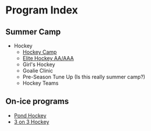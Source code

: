 # Program Index

## Summer Camp
* Hockey
  * [Hockey Camp](summer-camp/hockey/hockey.md)
  * [Elite Hockey AA/AAA](summer-camp/hockey/eliteHockey.md)
  * Girl's Hockey
  * Goalie Clinic
  * Pre-Season Tune Up (Is this really summer camp?)
  * Hockey Teams

## On-ice programs
* [Pond Hockey](year-round-programs/on-ice/pondHockey.md)
* [3 on 3 Hockey](year-round-programs/on-ice/3on3Hockey.md)